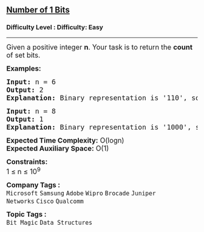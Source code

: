 <h2><a href="https://www.geeksforgeeks.org/problems/set-bits0143/1">Number of 1 Bits</a></h2><h3>Difficulty Level : Difficulty: Easy</h3><hr><div class="problems_problem_content__Xm_eO"><p><span style="font-size: 18px;">Given a positive integer <strong>n</strong>. Your task is to return the <strong>count </strong>of set bits.</span></p>
<p><strong><span style="font-size: 18px;">Examples:</span></strong></p>
<pre><span style="font-size: 18px;"><strong>Input: </strong>n = 6</span>
<span style="font-size: 18px;"><strong>Output: </strong>2</span>
<span style="font-size: 18px;"><strong>Explanation: </strong>Binary representation is '110', so the count of the set bit is 2.</span></pre>
<pre><span style="font-size: 18px;"><strong>Input:</strong> n =<strong> </strong>8</span>
<span style="font-size: 18px;"><strong>Output: </strong>1</span>
<span style="font-size: 18px;"><strong>Explanation: </strong>Binary representation is '1000', so the count of the set bit is 1.</span></pre>
<p><span style="font-size: 18px;"><strong>Expected Time Complexity:</strong> O(logn)<br><strong>Expected Auxiliary Space:</strong> O(1)</span></p>
<p><span style="font-size: 18px;"><strong>Constraints:</strong><br>1 ≤ n ≤ 10<sup>9</sup></span></p></div><p><span style=font-size:18px><strong>Company Tags : </strong><br><code>Microsoft</code>&nbsp;<code>Samsung</code>&nbsp;<code>Adobe</code>&nbsp;<code>Wipro</code>&nbsp;<code>Brocade</code>&nbsp;<code>Juniper Networks</code>&nbsp;<code>Cisco</code>&nbsp;<code>Qualcomm</code>&nbsp;<br><p><span style=font-size:18px><strong>Topic Tags : </strong><br><code>Bit Magic</code>&nbsp;<code>Data Structures</code>&nbsp;